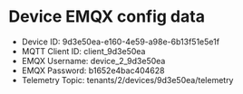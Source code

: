 # Device EMQX config data

- Device ID: 9d3e50ea-e160-4e59-a98e-6b13f51e5e1f
- MQTT Client ID: client_9d3e50ea
- EMQX Username: device_2_9d3e50ea
- EMQX Password: b1652e4bac404628
- Telemetry Topic: tenants/2/devices/9d3e50ea/telemetry